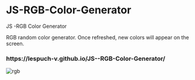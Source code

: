 # JS-RGB-Color-Generator
JS -RGB Color Generator
<p>RGB random color generator. Once refreshed, new colors will appear on the screen.</p>
<h3>https://lespuch-v.github.io/JS--RGB-Color-Generator/</h3>

![rgb](https://user-images.githubusercontent.com/36127590/136847167-64e7f961-0b3d-4a19-a7f6-00db57b7480a.png)
